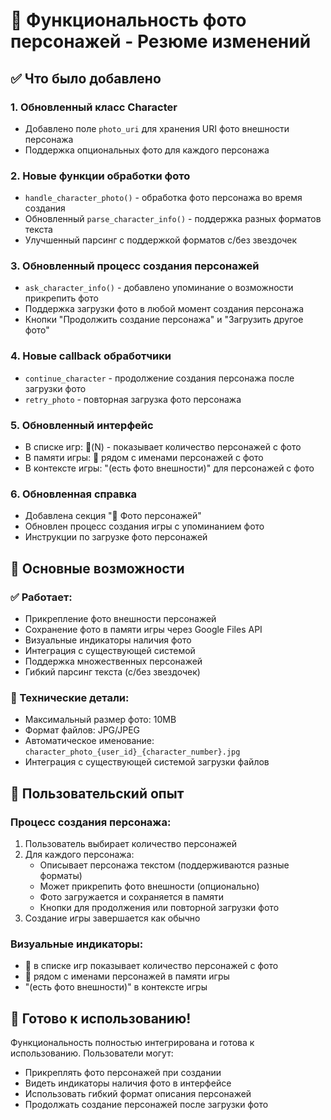 # 📸 Функциональность фото персонажей - Резюме изменений

## ✅ Что было добавлено

### 1. Обновленный класс Character
- Добавлено поле `photo_uri` для хранения URI фото внешности персонажа
- Поддержка опциональных фото для каждого персонажа

### 2. Новые функции обработки фото
- `handle_character_photo()` - обработка фото персонажа во время создания
- Обновленный `parse_character_info()` - поддержка разных форматов текста
- Улучшенный парсинг с поддержкой форматов с/без звездочек

### 3. Обновленный процесс создания персонажей
- `ask_character_info()` - добавлено упоминание о возможности прикрепить фото
- Поддержка загрузки фото в любой момент создания персонажа
- Кнопки "Продолжить создание персонажа" и "Загрузить другое фото"

### 4. Новые callback обработчики
- `continue_character` - продолжение создания персонажа после загрузки фото
- `retry_photo` - повторная загрузка фото персонажа

### 5. Обновленный интерфейс
- В списке игр: 📸(N) - показывает количество персонажей с фото
- В памяти игры: 📸 рядом с именами персонажей с фото
- В контексте игры: "(есть фото внешности)" для персонажей с фото

### 6. Обновленная справка
- Добавлена секция "📸 Фото персонажей"
- Обновлен процесс создания игры с упоминанием фото
- Инструкции по загрузке фото персонажей

## 🎯 Основные возможности

### ✅ Работает:
- Прикрепление фото внешности персонажей
- Сохранение фото в памяти игры через Google Files API
- Визуальные индикаторы наличия фото
- Интеграция с существующей системой
- Поддержка множественных персонажей
- Гибкий парсинг текста (с/без звездочек)

### 🔧 Технические детали:
- Максимальный размер фото: 10MB
- Формат файлов: JPG/JPEG
- Автоматическое именование: `character_photo_{user_id}_{character_number}.jpg`
- Интеграция с существующей системой загрузки файлов

## 📱 Пользовательский опыт

### Процесс создания персонажа:
1. Пользователь выбирает количество персонажей
2. Для каждого персонажа:
   - Описывает персонажа текстом (поддерживаются разные форматы)
   - Может прикрепить фото внешности (опционально)
   - Фото загружается и сохраняется в памяти
   - Кнопки для продолжения или повторной загрузки фото
3. Создание игры завершается как обычно

### Визуальные индикаторы:
- 📸 в списке игр показывает количество персонажей с фото
- 📸 рядом с именами персонажей в памяти игры
- "(есть фото внешности)" в контексте игры

## 🚀 Готово к использованию!

Функциональность полностью интегрирована и готова к использованию. Пользователи могут:
- Прикреплять фото персонажей при создании
- Видеть индикаторы наличия фото в интерфейсе
- Использовать гибкий формат описания персонажей
- Продолжать создание персонажей после загрузки фото 